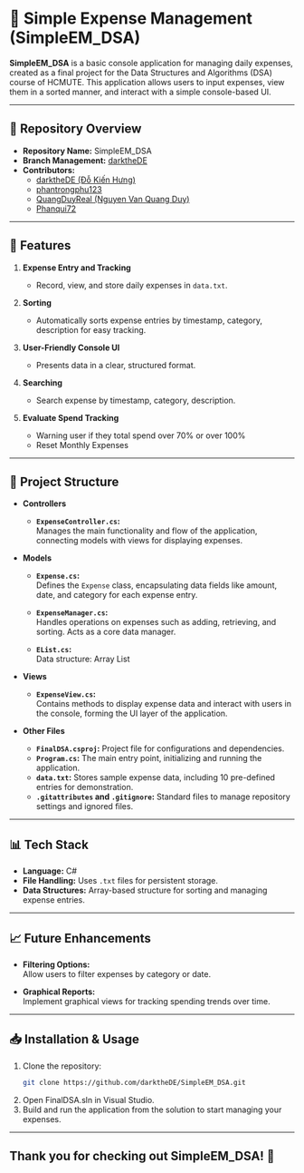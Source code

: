 # 💸 Simple Expense Management (SimpleEM_DSA)

**SimpleEM_DSA** is a basic console application for managing daily expenses, created as a final project for the Data Structures and Algorithms (DSA) course of HCMUTE. This application allows users to input expenses, view them in a sorted manner, and interact with a simple console-based UI.

---

## 📂 Repository Overview

- **Repository Name:** SimpleEM_DSA
- **Branch Management:** [darktheDE](https://github.com/darktheDE)
- **Contributors:**
  - [darktheDE (Đỗ Kiến Hưng)](https://github.com/darktheDE)
  - [phantrongphu123](https://github.com/phantrongphu123)
  - [QuangDuyReal (Nguyen Van Quang Duy)](https://github.com/QuangDuyReal)
  - [Phanqui72](https://github.com/Phanqui72)

---

## 🌟 Features

1. **Expense Entry and Tracking**  
   - Record, view, and store daily expenses in `data.txt`.
   
2. **Sorting**  
   - Automatically sorts expense entries by timestamp, category, description for easy tracking.

3. **User-Friendly Console UI**  
   - Presents data in a clear, structured format.

4. **Searching**  
   - Search expense by timestamp, category, description.

5. **Evaluate Spend Tracking**  
   - Warning user if they total spend over 70% or over 100%
   - Reset Monthly Expenses

---

## 📁 Project Structure

- **Controllers**
  - **`ExpenseController.cs`:**  
    Manages the main functionality and flow of the application, connecting models with views for displaying expenses.

- **Models**
  - **`Expense.cs`:**  
    Defines the `Expense` class, encapsulating data fields like amount, date, and category for each expense entry.
    
  - **`ExpenseManager.cs`:**  
    Handles operations on expenses such as adding, retrieving, and sorting. Acts as a core data manager.

  -  **`EList.cs`:**  
    Data structure: Array List

- **Views**
  - **`ExpenseView.cs`:**  
    Contains methods to display expense data and interact with users in the console, forming the UI layer of the application.

- **Other Files**
  - **`FinalDSA.csproj`:** Project file for configurations and dependencies.
  - **`Program.cs`:** The main entry point, initializing and running the application.
  - **`data.txt`:** Stores sample expense data, including 10 pre-defined entries for demonstration.
  - **`.gitattributes` and `.gitignore`:** Standard files to manage repository settings and ignored files.

---

## 📊 Tech Stack

- **Language:** C#
- **File Handling:** Uses `.txt` files for persistent storage.
- **Data Structures:** Array-based structure for sorting and managing expense entries.

---

## 📈 Future Enhancements

- **Filtering Options:**  
   Allow users to filter expenses by category or date.

- **Graphical Reports:**  
   Implement graphical views for tracking spending trends over time.

---

## 📥 Installation & Usage

1. Clone the repository:
   ```bash
   git clone https://github.com/darktheDE/SimpleEM_DSA.git
2. Open FinalDSA.sln in Visual Studio.
3. Build and run the application from the solution to start managing your expenses.

---
## **Thank you for checking out SimpleEM_DSA! 🎉**

